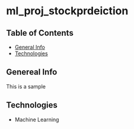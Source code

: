 # ml_proj_stockprdeiction
## Table of Contents
* [General Info](#general-info)
* [Technologies](#technologies)

## Genereal Info
This is a sample

## Technologies
* Machine Learning
